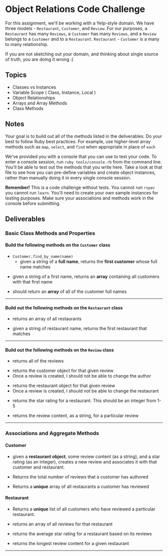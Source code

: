 # Object Relations Code Challenge

For this assignment, we'll be working with a Yelp-style domain. We have three models - `Restaurant`, `Customer`, and `Review`.
For our purposes, a `Restaurant` has many `Reviews`, a `Customer` has many `Reviews`, and a `Review` belongs to a `Customer` and to a `Restaurant`.
`Restaurant` - `Customer` is a many to many relationship.

If you are not sketching out your domain, and thinking about single source of truth,
you are doing it wrong :(

## Topics

- Classes vs Instances
- Variable Scope ( Class, Instance, Local )
- Object Relationships
- Arrays and Array Methods
- Class Methods

## Notes

Your goal is to build out all of the methods listed in the deliverables. Do your best to follow Ruby best practices. For example, use higher-level array methods such as `map`, `select`, and `find` when appropriate in place of `each`

We've provided you with a console that you can use to test your code. To enter a console session, run `ruby tools/console.rb` from the command line. You'll be able to test out the methods that you write here. Take a look at that file to see how you can pre-define variables and create object instances, rather than manually doing it in every single console session.

**Remember!** This is a code challenge without tests. You cannot run `rspec` you cannot run `learn`. You'll need to create your own sample instances for testing purposes. Make sure your associations and methods work in the console before submitting.

## Deliverables

### Basic Class Methods and Properties

#### Build the following methods on the `Customer` class

<!-- - `Customer.all`
  - should return **all** of the customer instances -->
- `Customer.find_by_name(name)`
  - given a string of a **full name**, returns the **first customer** whose full name matches
<!-- - `Customer.find_all_by_first_name(name)` -->
  - given a string of a first name, returns an **array** containing all customers with that first name
<!-- - `Customer.all_names` -->
  - should return an **array** of all of the customer full names

---

#### Build out the following methods on the `Restaurant` class

<!-- - `Restaurant.all` -->
  - returns an array of all restaurants
<!-- - `Restaurant.find_by_name(name)` -->
  - given a string of restaurant name, returns the first restaurant that matches

---

#### Build out the following methods on the `Review` class

<!-- - `Review.all` -->
  - returns all of the reviews
<!-- - `Review#customer` -->
  - returns the customer object for that given review
  - Once a review is created, I should not be able to change the author
<!-- - `Review#restaurant` -->
  - returns the restaurant object for that given review
  - Once a review is created, I should not be able to change the restaurant
<!-- - `Review#rating` -->
  - returns the star rating for a restaurant. This should be an integer from 1-5
<!-- - `Review#content` -->
  - returns the review content, as a string, for a particular review

---

### Associations and Aggregate Methods

#### Customer

<!-- - `Customer#add_review(restaurant, content, rating)` -->
  - given a **restaurant object**, some review content (as a string), and a star rating (as an integer), creates a new review and associates it with that customer and restaurant.
<!-- - `Customer#num_reviews` -->
  - Returns the total number of reviews that a customer has authored
<!-- - `Customer#restaurants` -->
  - Returns a **unique** array of all restaurants a customer has reviewed

#### Restaurant

<!-- - `Restaurant#customers` -->
  - Returns a **unique** list of all customers who have reviewed a particular restaurant.
<!-- - `Restaurant#reviews` -->
  - returns an array of all reviews for that restaurant
<!-- - `Restaurant#average_star_rating` -->
  - returns the average star rating for a restaurant based on its reviews
<!-- - `Restaurant#longest_review` -->
  - returns the longest review content for a given restaurant

---
